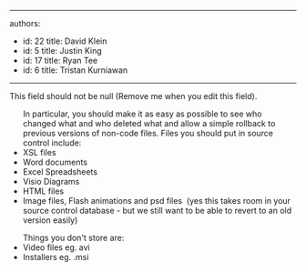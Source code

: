 

---
authors:
  - id: 22
    title: David Klein
  - id: 5
    title: Justin King
  - id: 17
    title: Ryan Tee
  - id: 6
    title: Tristan Kurniawan
---




<span class='intro'> This field should not be null (Remove me when you edit this field). </span>

<ul>In particular, you should make it as easy as possible to see who changed what and who deleted what and allow a simple rollback to previous versions of non-code files. Files you should put in source control include&#58; <li>XSL files </li>
<li>Word documents </li>
<li>Excel Spreadsheets </li>
<li>Visio Diagrams </li>
<li>HTML files </li>
<li>Image files, Flash animations and psd files&#160; (yes this takes room in your source control database - but we still want to be able to revert to an old version easily) </li></ul>
<ul>Things you don't store are&#58; <li>Video files eg. avi </li>
<li>Installers eg. .msi </li></ul>


